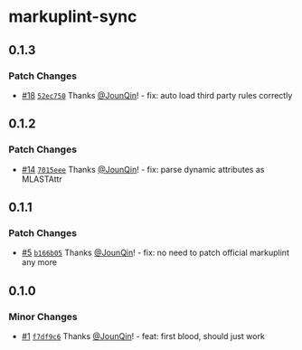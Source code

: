 # markuplint-sync

## 0.1.3

### Patch Changes

- [#18](https://github.com/rx-ts/markuplint/pull/18) [`52ec750`](https://github.com/rx-ts/markuplint/commit/52ec7506ca1f929b8d556168657205e36a0d1f8d) Thanks [@JounQin](https://github.com/JounQin)! - fix: auto load third party rules correctly

## 0.1.2

### Patch Changes

- [#14](https://github.com/rx-ts/markuplint/pull/14) [`7015eee`](https://github.com/rx-ts/markuplint/commit/7015eee1d298a44eed9297a094d6513d11446749) Thanks [@JounQin](https://github.com/JounQin)! - fix: parse dynamic attributes as MLASTAttr

## 0.1.1

### Patch Changes

- [#5](https://github.com/rx-ts/markuplint-sync/pull/5) [`b166b05`](https://github.com/rx-ts/markuplint-sync/commit/b166b0564c14649a8c39462ce69f2ffd36e5c52b) Thanks [@JounQin](https://github.com/JounQin)! - fix: no need to patch official markuplint any more

## 0.1.0

### Minor Changes

- [#1](https://github.com/rx-ts/markuplint-sync/pull/1) [`f7df9c6`](https://github.com/rx-ts/markuplint-sync/commit/f7df9c693c2511255f8421c214315be23ad1ce0b) Thanks [@JounQin](https://github.com/JounQin)! - feat: first blood, should just work
